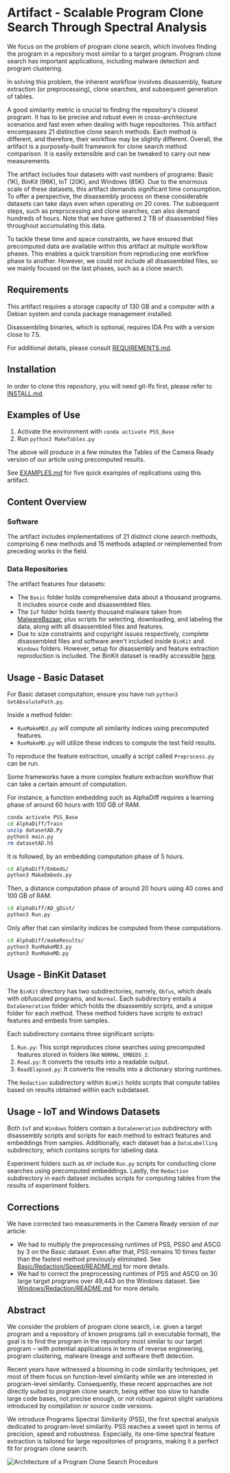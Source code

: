 # Artifact - Scalable Program Clone Search Through Spectral Analysis

We focus on the problem of program clone search, which involves finding the program in a repository most similar to a target program. Program clone search has important applications, including malware detection and program clustering.

In solving this problem, the inherent workflow involves disassembly, feature extraction (or preprocessing), clone searches, and subsequent generation of tables. 

A good similarity metric is crucial to finding the repository's closest program. It has to be precise and robust even in cross-architecture scenarios and fast even when dealing with huge repositories. 
This artifact encompasses 21 distinctive clone search methods. Each method is different, and therefore, their workflow may be slightly different.
Overall, the artifact is a purposely-built framework for clone search method comparison.
It is easily extensible and can be tweaked to carry out new measurements.

The artifact includes four datasets with vast numbers of programs: Basic (1K), BinKit (96K),  IoT (20K), and Windows (85K). Due to the enormous scale of these datasets, this artifact demands significant time consumption. To offer a perspective, the disassembly process on these considerable datasets can take days even when operating on 20 cores. The subsequent steps, such as preprocessing and clone searches, can also demand hundreds of hours. Note that we have gathered 2 TB of disassembled files throughout accumulating this data. 

To tackle these time and space constraints, we have ensured that precomputed data are available within this artifact at multiple workflow phases. This enables a quick transition from reproducing one workflow phase to another. However, we could not include all disassembled files, so we mainly focused on the last phases, such as a clone search.

## Requirements

This artifact requires a storage capacity of 130 GB and a computer with a Debian system and conda package management installed.

Disassembling binaries, which is optional, requires IDA Pro with a version close to 7.5.

For additional details, please consult [REQUIREMENTS.md](REQUIREMENTS.md).

## Installation

In order to clone this repository, you will need git-lfs first, please refer to [INSTALL.md](INSTALL.md).

## Examples of Use

1. Activate the environment with `conda activate PSS_Base`
2. Run `python3 MakeTables.py` 

The above will produce in a few minutes the Tables of the Camera Ready version of our article using precomputed results.

See [EXAMPLES.md](EXAMPLES.md) for five quick examples of replications using this artifact.


## Content Overview

### Software 

The artifact includes implementations of 21 distinct clone search methods, comprising 6 new methods and 15 methods adapted or reimplemented from preceding works in the field.

### Data Repositories 

The artifact features four datasets:
- The `Basic` folder holds comprehensive data about a thousand programs. It includes source code and disassembled files.
- The `IoT` folder holds twenty thousand malware taken from  [MalwareBazaar](https://bazaar.abuse.ch/), plus scripts for selecting, downloading, and labeling the data, along with all disassembled files and features.
- Due to size constraints and copyright issues respectively, complete disassembled files and software aren't included inside `BinKit` and `Windows` folders. However, setup for disassembly and feature extraction reproduction is included. The BinKit dataset is readily accessible [here](https://github.com/SoftSec-KAIST/BinKit).

## Usage - Basic Dataset
For Basic dataset computation, ensure you have run `python3 SetAbsolutePath.py`.

Inside a method folder:
- `RunMakeMD3.py` will compute all similarity indices using precomputed features.
- `RunMakeMD.py` will utilize these indices to compute the test field results.

To reproduce the feature extraction, usually a script called `Preprocess.py` can be run.

Some frameworks have a more complex feature extraction workflow that can take a certain amount of computation.

For instance, a function embedding such as AlphaDiff requires a learning phase of around 60 hours with 100 GB of RAM.
```bash
conda activate PSS_Base
cd AlphaDiff/Train
unzip datasetAD.Py
python3 main.py
rm datasetAD.h5
```

It is followed, by an embedding computation phase of 5 hours.
```bash
cd AlphaDiff/Embeds/
python3 MakeEmbeds.py
```

Then, a distance computation phase of around 20 hours using 40 cores and 100 GB of RAM.
```bash
cd AlphaDiff/AD_gDist/
python3 Run.py
```

Only after that can similarity indices be computed from these computations.
```bash
cd AlphaDiff/makeResults/
python3 RunMakeMD3.py
python3 RunMakeMD.py
```

## Usage - BinKit Dataset
The `BinKit` directory has two subdirectories, namely, `Obfus`, which deals with obfuscated programs, and `Normal`. 
Each subdirectory entails a `DataGeneration` folder which holds the disassembly scripts, and a unique folder for each method.
These method folders have scripts to extract features and embeds from samples.

Each subdirectory contains three significant scripts:
1. `Run.py`: This script reproduces clone searches using precomputed features stored in folders like `NORMAL_EMBEDS_2`.
2. `Read.py`: It converts the results into a readable output.
3. `ReadElapsed.py`: It converts the results into a dictionary storing runtimes.

The `Redaction` subdirectory within `BinKit` holds scripts that compute tables based on results obtained within each subdataset.

## Usage - IoT and Windows Datasets
Both `IoT` and `Windows` folders contain a `DataGeneration` subdirectory with disassembly scripts and scripts for each method to extract features and embeddings from samples. 
Additionally, each dataset has a `DataLabelling` subdirectory, which contains scripts for labeling data. 

Experiment folders such as  `XP`  include `Run.py` scripts for conducting clone searches using precomputed embeddings. 
Lastly, the `Redaction` subdirectory in each dataset includes scripts for computing tables from the results of experiment folders.

## Corrections
We have corrected two measurements in the Camera Ready version of our article:
- We had to multiply the preprocessing runtimes of PSS, PSSO and ASCG by 3 on the Basic dataset. Even after that, PSS remains 10 times faster than the fastest method previously eliminated. See [Basic/Redaction/Speed/README.md](Basic/Redaction/Speed/README.md) for more details.
- We had to correct the preprocessing runtimes of PSS and ASCG on 30 large target programs over 49,443 on the Windows dataset. See [Windows/Redaction/README.md](Windows/Redaction/README.md) for more details.

## Abstract
We consider the problem of program clone search, i.e. given a target program and a repository of known programs (all in executable format), the goal is to find the program in the repository most similar to our target program – with potential applications in terms of reverse engineering, program clustering, malware lineage and software theft detection.

Recent years have witnessed a blooming in code similarity techniques, yet most of them focus on function-level similarity while we are interested in program-level similarity. 
Consequently, these recent approaches are not directly suited to program clone search, being either too slow to handle large code bases, not precise enough, or not robust against slight variations introduced by compilation or source code versions. 

We introduce Programs Spectral Similarity (PSS), the first spectral analysis dedicated to program-level similarity.
PSS reaches a sweet spot in terms of precision, speed and robustness. Especially, its one-time spectral feature extraction is tailored for large repositories of programs, making it a perfect fit for program clone search.

![Architecture of a Program Clone Search Procedure](./ArchitectureProgramCloneSearchProcedure.png "Architecture of a Program Clone Search Procedure")
